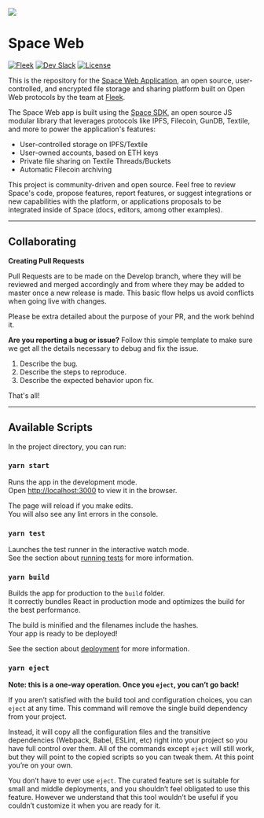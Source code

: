 ![](https://fleek-team-bucket.storage.fleek.co/Blog%20Inline/space.png)

# Space Web
[![Fleek](https://img.shields.io/badge/Made%20by-Fleek-blue)](https://fleek.co/)
[![Dev Slack](https://img.shields.io/badge/Dev%20Slack-Channel-blue)](https://slack.fleek.co/)
[![License](https://img.shields.io/badge/License-MIT-green)](https://github.com/FleekHQ/space-sdk/blob/master/LICENSE)

This is the repository for the [Space Web Application](https://space.storage/), an open source, user-controlled, and encrypted file storage and sharing platform built on Open Web protocols by the team at [Fleek](https://fleek.co/).

The Space Web app is built using the [Space SDK](https://github.com/FleekHQ/space-sdk), an open source JS modular library that leverages protocols like IPFS, Filecoin, GunDB, Textile, and more to power the application's features:

- User-controlled storage on IPFS/Textile
- User-owned accounts, based on ETH keys
- Private file sharing on Textile Threads/Buckets
- Automatic Filecoin archiving

This project is community-driven and open source. Feel free to review Space's code, propose features, report features, or suggest integrations or new capabilities with the platform, or applications proposals to be integrated inside of Space (docs, editors, among other examples).

---

## Collaborating
**Creating Pull Requests**

Pull Requests are to be made on the Develop branch, where they will be reviewed and merged accordingly and from where they may be added to master once a new release is made. This basic flow helps us avoid conflicts when going live with changes.

Please be extra detailed about the purpose of your PR, and the work behind it.

**Are you reporting a bug or issue?**
Follow this simple template to make sure we get all the details necessary to debug and fix the issue.

1. Describe the bug.
2. Describe the steps to reproduce.
3. Describe the expected behavior upon fix.

That's all!

---

## Available Scripts

In the project directory, you can run:

### `yarn start`

Runs the app in the development mode.<br />
Open [http://localhost:3000](http://localhost:3000) to view it in the browser.

The page will reload if you make edits.<br />
You will also see any lint errors in the console.

### `yarn test`

Launches the test runner in the interactive watch mode.<br />
See the section about [running tests](https://facebook.github.io/create-react-app/docs/running-tests) for more information.

### `yarn build`

Builds the app for production to the `build` folder.<br />
It correctly bundles React in production mode and optimizes the build for the best performance.

The build is minified and the filenames include the hashes.<br />
Your app is ready to be deployed!

See the section about [deployment](https://facebook.github.io/create-react-app/docs/deployment) for more information.

### `yarn eject`

**Note: this is a one-way operation. Once you `eject`, you can’t go back!**

If you aren’t satisfied with the build tool and configuration choices, you can `eject` at any time. This command will remove the single build dependency from your project.

Instead, it will copy all the configuration files and the transitive dependencies (Webpack, Babel, ESLint, etc) right into your project so you have full control over them. All of the commands except `eject` will still work, but they will point to the copied scripts so you can tweak them. At this point you’re on your own.

You don’t have to ever use `eject`. The curated feature set is suitable for small and middle deployments, and you shouldn’t feel obligated to use this feature. However we understand that this tool wouldn’t be useful if you couldn’t customize it when you are ready for it.
